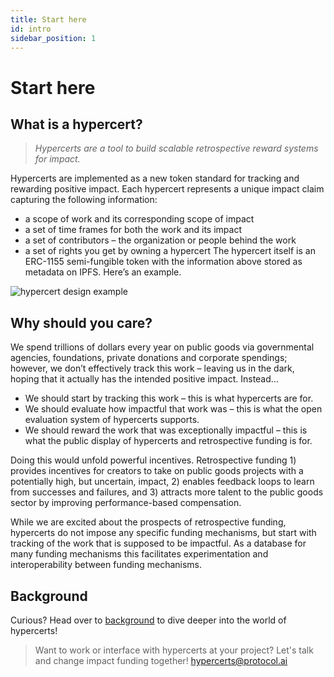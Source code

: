 ```yaml
---
title: Start here
id: intro
sidebar_position: 1
---
```


# Start here
## What is a hypercert?

> *Hypercerts are a tool to build scalable retrospective reward systems for impact.*

Hypercerts are implemented as a new token standard for tracking and rewarding positive impact. Each hypercert represents a unique impact claim capturing the following information:
- a scope of work and its corresponding scope of impact
- a set of time frames for both the work and its impact
- a set of contributors – the organization or people behind the work
- a set of rights you get by owning a hypercert
The hypercert itself is an ERC-1155 semi-fungible token with the information above stored as metadata on IPFS. Here’s an example.

![hypercert design example](https://raw.githubusercontent.com/network-goods/hypercerts/main/docs/static/img/hypercert_example.png)

## Why should you care?
We spend trillions of dollars every year on public goods via governmental agencies, foundations, private donations and corporate spendings; however, we don’t effectively track this work – leaving us in the dark, hoping that it actually has the intended positive impact.
Instead…

- We should start by tracking this work – this is what hypercerts are for.
- We should evaluate how impactful that work was – this is what the open evaluation system of hypercerts supports.
- We should reward the work that was exceptionally impactful – this is what the public display of hypercerts and retrospective funding is for.

Doing this would unfold powerful incentives. Retrospective funding 1) provides incentives for creators to take on public goods projects with a potentially high, but uncertain, impact, 2) enables feedback loops to learn from successes and failures, and 3) attracts more talent to the public goods sector by improving performance-based compensation.

While we are excited about the prospects of retrospective funding, hypercerts do not impose any specific funding mechanisms, but start with tracking of the work that is supposed to be impactful. As a database for many funding mechanisms this facilitates experimentation and interoperability between funding mechanisms.

## Background
Curious? Head over to [background](background) to dive deeper into the world of hypercerts!

> Want to work or interface with hypercerts at your project? Let's talk and change impact funding together!
[hypercerts@protocol.ai](mailto:hypercerts@protocol.ai)
